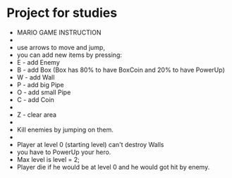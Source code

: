 # Project for studies

 * MARIO GAME INSTRUCTION
 * 
 * use arrows to move and jump,
 * you can add new items by pressing:
 * E - add Enemy
 * B - add Box (Box has 80% to have BoxCoin and 20% to have PowerUp)
 * W - add Wall
 * P - add big Pipe
 * O - add small Pipe
 * C - add Coin
 * 
 * Z - clear area
 * 
 * Kill enemies by jumping on them.
 * 
 * Player at level 0 (starting level) can't destroy Walls
 * you have to PowerUp your hero.
 * Max level is level = 2;
 * Player die if he would be at level 0 and he would got hit by enemy.
